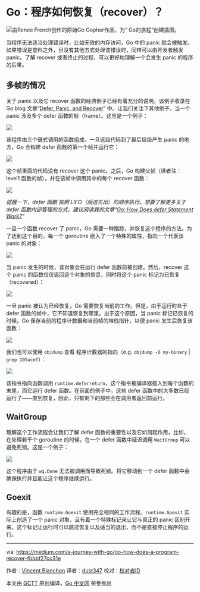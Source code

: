# Go：程序如何恢复（recover）？
![由Renee French创作的原始Go Gopher作品，为“ Go的旅程”创建插图。](https://github.com/studygolang/gctt-images2/blob/master/20201002-Go-How-Does-a-Program-Recover/1_4zRau44piN5HjUnTnJsMOw.png?raw=true)

当程序无法适当处理错误时，比如无效的内存访问，Go 中的 panic 就会被触发。如果错误是意料之外，且没有其他方式处理该错误时，同样可以由开发者触发 panic。了解 recover 或者终止的过程，可以更好地理解一个会发生 panic 的程序的后果。

## 多帧的情况
关于 panic 以及它 recover 函数的经典例子已经有着充分的说明，该例子收录在 Go blog 文章“[Defer, Panic, and Recover](https://blog.golang.org/defer-panic-and-recover)” 中。让我们关注下其他例子，当一个 panic 涉及多个 defer 函数的帧（frame）。这里是一个例子：

![](https://github.com/studygolang/gctt-images2/blob/master/20201002-Go-How-Does-a-Program-Recover/a-panic-involves-multiple-frames-of-deferred-functions.png?raw=true)

该程序由三个链式调用的函数组成。一旦这段代码到了最后层级产生 panic 的地方，Go 会构建 defer 函数的第一个帧并运行它：

![](https://github.com/studygolang/gctt-images2/blob/master/20201002-Go-How-Does-a-Program-Recover/build-the-first-frame-of-deferred-functions.png?raw=true)

这个帧里面的代码没有 recover 这个 panic。之后，Go 构建父帧（译者注：level1 函数的帧），并在该帧中调用其中的每个 recover 函数：

![](https://github.com/studygolang/gctt-images2/blob/master/20201002-Go-How-Does-a-Program-Recover/builds-the-parent-frame-and-calls-each-deferred-function.png?raw=true)

*提醒一下，defer 函数 按照 LIFO（后进先出）的顺序执行。想要了解更多关于 defer 函数内部管理的方式，建议阅读我的文章“[Go: How Does defer Statement Work?](https://medium.com/a-journey-with-go/go-how-does-defer-statement-work-1a9492689b6e)”*

一旦一个函数 recover 了 panic，Go 需要一种跟踪，并恢复这个程序的方法。为了达到这个目的，每一个 goroutine 嵌入了一个特殊的属性，指向一个代表该 panic 的对象：

![](https://github.com/studygolang/gctt-images2/blob/master/20201002-Go-How-Does-a-Program-Recover/special-attribute.png?raw=true)

当 panic 发生的时候，该对象会在运行 defer 函数前被创建。然后，recover 这个 panic 的函数仅仅返回这个对象的信息，同时将这个 panic 标记为已恢复（recovered）：

![](https://github.com/studygolang/gctt-images2/blob/master/20201002-Go-How-Does-a-Program-Recover/returns-the-information-of-that-object.png?raw=true)

一旦 panic 被认为已经恢复，Go 需要恢复当前的工作。但是，由于运行时处于 defer 函数的帧中，它不知道恢复到哪里。出于这个原因，当 panic 标记已恢复的时候，Go 保存当前的程序计数器和当前帧的堆栈指针，以便 panic 发生后恢复该函数：

![](https://github.com/studygolang/gctt-images2/blob/master/20201002-Go-How-Does-a-Program-Recover/Go-saves-the-current-program-counter-and-stack-pointer.png?raw=true)

我们也可以使用 `objdump` 查看 程序计数器的指向（e.g. `objdump -D my-binary` | `grep 105acef`）：

![](https://github.com/studygolang/gctt-images2/blob/master/20201002-Go-How-Does-a-Program-Recover/objdump.png?raw=true)

该指令指向函数调用 `runtime.deferreturn`，这个指令被编译器插入到每个函数的末尾，而它运行 defer 函数。在前面的例子中，这些 defer 函数中的大多数已经运行了——直到恢复，因此，只有剩下的那些会在调用者返回前运行。

## WaitGroup
理解这个工作流程会让我们了解 defer 函数的重要性以及它如何起作用，比如，在处理若干个 goroutine 的时候，在一个 defer 函数中延迟调用 `WaitGroup` 可以避免死锁。这是一个例子：

![](https://github.com/studygolang/gctt-images2/blob/master/20201002-Go-How-Does-a-Program-Recover/WaitGroup.png?raw=true)

这个程序由于 `wg.Done` 无法被调用而导致死锁。将它移动到一个 defer 函数中会确保执行并且能让这个程序继续运行。

## Goexit
有趣的是，函数 `runtime.Goexit` 使用完全相同的工作流程。`runtime.Goexit` 实际上创造了一个 panic 对象，且有着一个特殊标记来让它与真正的 panic 区别开来。这个标记让运行时可以跳过恢复以及适当的退出，而不是直接停止程序的运行。

---
via: https://medium.com/a-journey-with-go/go-how-does-a-program-recover-fbbbf27cc31e

作者：[Vincent Blanchon](https://medium.com/@blanchon.vincent)
译者：[dust347](https://github.com/dust347)
校对：[校对者ID](https://github.com/校对者ID)

本文由 [GCTT](https://github.com/studygolang/GCTT) 原创编译，[Go 中文网](https://studygolang.com/) 荣誉推出

